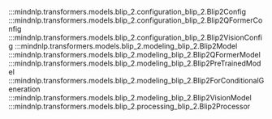 :::mindnlp.transformers.models.blip_2.configuration_blip_2.Blip2Config
:::mindnlp.transformers.models.blip_2.configuration_blip_2.Blip2QFormerConfig
:::mindnlp.transformers.models.blip_2.configuration_blip_2.Blip2VisionConfig
:::mindnlp.transformers.models.blip_2.modeling_blip_2.Blip2Model
:::mindnlp.transformers.models.blip_2.modeling_blip_2.Blip2QFormerModel
:::mindnlp.transformers.models.blip_2.modeling_blip_2.Blip2PreTrainedModel
:::mindnlp.transformers.models.blip_2.modeling_blip_2.Blip2ForConditionalGeneration
:::mindnlp.transformers.models.blip_2.modeling_blip_2.Blip2VisionModel
:::mindnlp.transformers.models.blip_2.processing_blip_2.Blip2Processor
